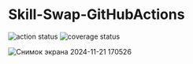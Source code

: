 # Skill-Swap-GitHubActions


![action status](https://github.com/Zhanylmyrza/Skill-Swap-GitHubActions/actions/workflows/github-actions.yaml/badge.svg)
![coverage status](https://gist.github.com/Zhanylmyrza/3c81ec8e804b0ea9c040e305a036a806/raw/coverage.svg)



![Снимок экрана 2024-11-21 170526](https://github.com/user-attachments/assets/ca5dd484-8976-4ee7-9f11-46e11f432b1d)
